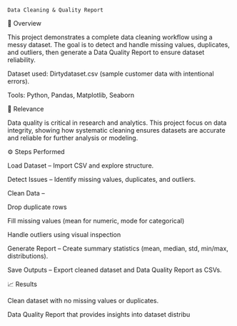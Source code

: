                                                                                                     Data Cleaning & Quality Report 


📌 Overview

This project demonstrates a complete data cleaning workflow using a messy dataset. The goal is to detect and handle missing values, duplicates, and outliers, then generate a Data Quality Report to ensure dataset reliability.

Dataset used: Dirtydataset.csv (sample customer data with intentional errors).

Tools: Python, Pandas, Matplotlib, Seaborn

🎯 Relevance

Data quality is critical in research and analytics. This project focus on data integrity, showing how systematic cleaning ensures datasets are accurate and reliable for further analysis or modeling.

⚙️ Steps Performed

Load Dataset – Import CSV and explore structure.

Detect Issues – Identify missing values, duplicates, and outliers.

Clean Data –

Drop duplicate rows

Fill missing values (mean for numeric, mode for categorical)

Handle outliers using visual inspection

Generate Report – Create summary statistics (mean, median, std, min/max, distributions).

Save Outputs – Export cleaned dataset and Data Quality Report as CSVs.

📈 Results

Clean dataset with no missing values or duplicates.

Data Quality Report that provides insights into dataset distribu
